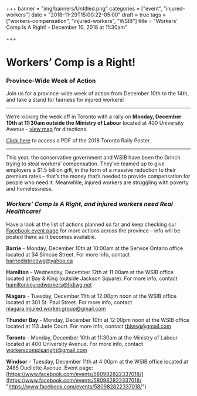 +++
banner = "img/banners/Untitled.png"
categories = ["event", "injured-workers"]
date = "2018-11-29T15:00:22-05:00"
draft = true
tags = ["workers-compensation", "injured-workers", "WSIB"]
title = "Workers' Comp Is A Right! - December 10, 2018 at 11:30am"

+++
# Workers’ Comp is a Right!

### Province-Wide Week of Action

Join us for a province-wide week of action from December 10th to the 14th, and take a stand for fairness for injured workers!

***

We’re kicking the week off in Toronto with a rally on **Monday, December 10th at 11:30am outside the Ministry of Labour** located at 400 University Avenue - [view map](https://www.google.ca/maps/place/Ministry+of+Labour+Employment+Standards/@43.653407,-79.390517,17z/data=!3m1!4b1!4m5!3m4!1s0x882b34cedd0438e7:0x85e9be27abef7be!8m2!3d43.6534031!4d-79.3883283 "400 University Ave, Toronto, ON M7A 1T7") for directions.

[Click here](https://s3.amazonaws.com/newsletter.workers-safety.ca/newsletters/Clinic+Projects/Events/Injured+Worker+Demo/2018+-+Xmas+demo+poster+Toronto.pdf "2018 Toronto Xmas Demo Poster") to access a PDF of the 2018 Toronto Rally Poster.

***

This year, the conservative government and WSIB have been the Grinch trying to steal workers’ compensation. They’ve teamed up to give employers a $1.5 billion gift, in the form of a massive reduction to their premium rates – that’s the money that’s needed to provide compensation for people who need it. Meanwhile, injured workers are struggling with poverty and homelessness.

### _Workers’ Comp Is A Right, and injured workers need Real Healthcare!_

Have a look at the list of actions planned so far and keep checking our [Facebook event page](https://www.facebook.com/events/2159719980751545/) for more actions across the province – info will be posted there as it becomes available.

**Barrie** - Monday, December 10th at 10:00am at the Service Ontario office located at 34 Simcoe Street. For more info, contact [barriedistrictiwg@yahoo.ca](barriedistrictiwg@yahoo.ca)

**Hamilton** - Wednesday, December 12th at 11:00am at the WSIB office located at Bay & King (outside Jackson Square). For more info, contact [hamiltoninjuredworkers@hdiwg.net](hamiltoninjuredworkers@hdiwg.net)

**Niagara** - Tuesday, December 11th at 12:00pm noon at the WSIB office located at 301 St. Paul Street. For more info, contact [niagara.injured.worker.group@gmail.com](niagara.injured.worker.group@gmail.com)

**Thunder Bay** - Monday, December 10th at 12:00pm noon at the WSIB office located at 113 Jade Court. For more info, contact tbiwsg@gmail.com

**Toronto** - Monday, December 10th at 11:30am at the Ministry of Labour located at 400 University Avenue. For more info, contact [workerscompisaright@gmail.com](workerscompisaright@gmail.com)

**Windsor** - Tuesday, December 11th at 4:00pm at the WSIB office located at 2485 Ouellette Avenue. Event page: [https://www.facebook.com/events/580982822337018/](https://www.facebook.com/events/580982822337018/ "https://www.facebook.com/events/580982822337018/")